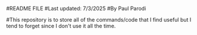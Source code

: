 #README FILE
#Last updated: 7/3/2025
#By Paul Parodi

#This repository is to store all of the commands/code that I find useful but I tend to forget since I don't use it all the time. 
